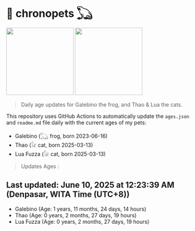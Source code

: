 # 🐾 chronopets 𓆏
<img src="https://github.com/user-attachments/assets/802b3632-7c4b-4232-a3a0-8b1d8fa6f04d" widht=180 height=180 >
<img src="https://github.com/user-attachments/assets/16687005-7ebb-4607-be57-0c8e528fed06" widht=180 height=180 >

> Daily age updates for Galebino the frog, and Thao & Lua the cats.

This repository uses GitHub Actions to automatically update the `ages.json` and `readme.md` file daily with the current ages of my pets: <br>
- Galebino (𓆏 frog, born 2023-06-16)
- Thao (𓃠 cat, born 2025-03-13)
- Lua Fuzza (𓃠 cat, born 2025-03-13)

> Updates Ages :

## Last updated: June 10, 2025 at 12:23:39 AM (Denpasar, WITA Time (UTC+8))

- Galebino (Age: 1 years, 11 months, 24 days, 14 hours)
- Thao (Age: 0 years, 2 months, 27 days, 19 hours)
- Lua Fuzza (Age: 0 years, 2 months, 27 days, 19 hours)


